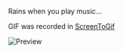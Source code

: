 Rains when you play music...

GIF was recorded in [ScreenToGif](https://screentogif.codeplex.com/)

![Preview](http://orig10.deviantart.net/b383/f/2015/094/3/b/rainy_days__music_visualizer_for_rainmeter__by_alatsombath-d8lb0vs.gif)
